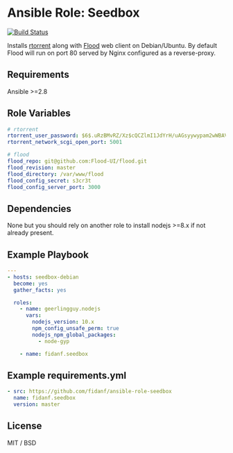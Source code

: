 Ansible Role: Seedbox
=========

[![Build Status](https://travis-ci.com/fidanf/ansible-role-seedbox.svg?token=TxS758xPUhfKg4AsN4sM&branch=master)](https://travis-ci.com/fidanf/ansible-role-seedbox)

Installs [rtorrent](https://github.com/rakshasa/rtorrent) along with [Flood](https://github.com/Flood-UI/flood) web client on Debian/Ubuntu.
By default Flood will run on port 80 served by Nginx configured as a reverse-proxy.

Requirements
------------

Ansible >=2.8

Role Variables
--------------

```yaml
# rtorrent
rtorrent_user_password: $6$.uRzBMvRZ/Xz$cQCZlmI1JdYrH/uAGsyywypam2wWBAVNB6TqCi8wnFJpiG2UmBZ0FyDbmEdLsziQUaAsAyH8dn3Yxwue1LCL// # rtorrent
rtorrent_network_scgi_open_port: 5001

# flood
flood_repo: git@github.com:Flood-UI/flood.git
flood_revision: master
flood_directory: /var/www/flood
flood_config_secret: s3cr3t
flood_config_server_port: 3000

```

Dependencies
------------

None but you should rely on another role to install nodejs >=8.x if not already present.

Example Playbook
----------------

```yaml
---
- hosts: seedbox-debian
  become: yes
  gather_facts: yes

  roles:
    - name: geerlingguy.nodejs
      vars: 
        nodejs_version: 10.x
        npm_config_unsafe_perm: true
        nodejs_npm_global_packages:
          - node-gyp

    - name: fidanf.seedbox

```

Example requirements.yml
------------------------

```yaml
- src: https://github.com/fidanf/ansible-role-seedbox
  name: fidanf.seedbox
  version: master

``` 

License
-------

MIT / BSD
